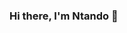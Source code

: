 ### Hi there, I'm Ntando 👋

<!--
**Matshisela/Matshisela** is a ✨ _special_ ✨ repository because its `README.md` (this file) appears on your GitHub profile.

Here are some ideas to get you started:

- 🔭 I’m currently working on statistical modelling 
- 🌱 I’m currently learning Python and R
- 👯 I’m looking to collaborate on data analysis using R
- 🤔 I’m looking for help with creating R dashboards
- 💬 Ask me about experimental designs and statistical computing
- 📫 How to reach me: Twitter and LinkedIn
- 😄 Pronouns: He/His
- ⚡ Fun fact: I don't like to lose
-->
